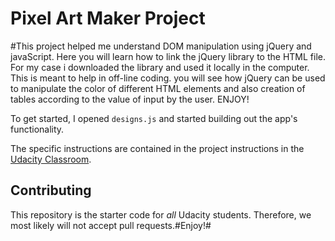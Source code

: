 # Pixel Art Maker Project

#This project helped me understand DOM manipulation using jQuery and javaScript. Here you will learn how to link the jQuery library to the HTML file. For my case i downloaded the library and used it locally in the computer. This is meant to help in off-line coding. you will see how jQuery can be used to manipulate the color of different HTML elements and also creation of tables according to the value of input by the user. ENJOY!


To get started, I opened `designs.js` and started building out the app's functionality.

The specific instructions are contained in the project instructions in the [Udacity Classroom](https://classroom.udacity.com/me).

## Contributing

This repository is the starter code for _all_ Udacity students. Therefore, we most likely will not accept pull requests.#Enjoy!#
